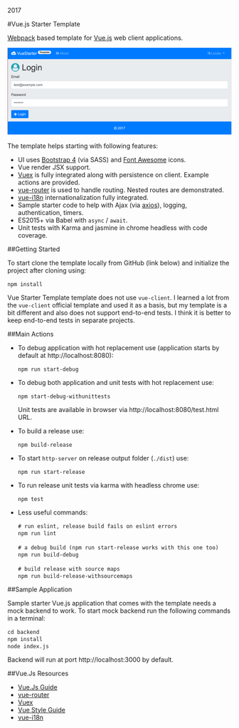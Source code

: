 2017

#Vue.js Starter Template

<!--- tags: javascript -->

[Webpack](https://webpack.js.org/) based template for [Vue.js](https://vuejs.org) web client applications.

![](r/vue-starter-template/app.png)

The template helps starting with following features:

* UI uses [Bootstrap 4](http://getbootstrap.com/) (via SASS) and [Font Awesome](http://fontawesome.io/icons/) icons.
* Vue render JSX support.
* [Vuex](https://vuex.vuejs.org/en/) is fully integrated along with persistence on client. Example actions are provided.
* [vue-router](https://router.vuejs.org/en/) is used to handle routing. Nested routes are demonstrated.
* [vue-i18n](http://kazupon.github.io/vue-i18n/en/) internationalization fully integrated.
* Sample starter code to help with Ajax (via [axios](https://github.com/axios/axios)), logging, authentication, timers.
* ES2015+ via Babel with `async` / `await`.
* Unit tests with Karma and jasmine in chrome headless with code coverage.

##Getting Started

To start clone the template locally from GitHub (link below) and initialize the project after cloning using:

```
npm install
```

Vue Starter Template template does not use `vue-client`. I learned a lot from the `vue-client` official template and used it as a basis, but my template is a bit different and also does not support end-to-end tests. I think it is better to keep end-to-end tests in separate projects.

##Main Actions

* To debug application with hot replacement use (application starts by default at http://localhost:8080):

    ```
    npm run start-debug
    ```

* To debug both application and unit tests with hot replacement use:

    ```
    npm start-debug-withunittests
    ```
 
  Unit tests are available in browser via http://localhost:8080/test.html URL.

* To build a release use:

    ```
    npm build-release
    ```

* To start `http-server` on release output folder (`./dist`) use:

    ```
    npm run start-release
    ```

* To run release unit tests via karma with headless chrome use:

    ```
    npm test
    ```

* Less useful commands:

    ```
    # run eslint, release build fails on eslint errors
    npm run lint

    # a debug build (npm run start-release works with this one too)
    npm run build-debug

    # build release with source maps
    npm run build-release-withsourcemaps
    ```


##Sample Application

Sample starter Vue.js application that comes with the template needs a mock backend to work. To start mock backend run the following commands in a terminal:

```
cd backend
npm install
node index.js
```

Backend will run at port http://localhost:3000 by default.

##Vue.Js Resources

* [Vue.Js Guide](https://vuejs.org/v2/guide/)
* [vue-router](https://router.vuejs.org/en/)
* [Vuex](https://vuex.vuejs.org/en/)
* [Vue Style Guide](https://vuejs.org/v2/style-guide/)
* [vue-i18n](http://kazupon.github.io/vue-i18n/en/)


